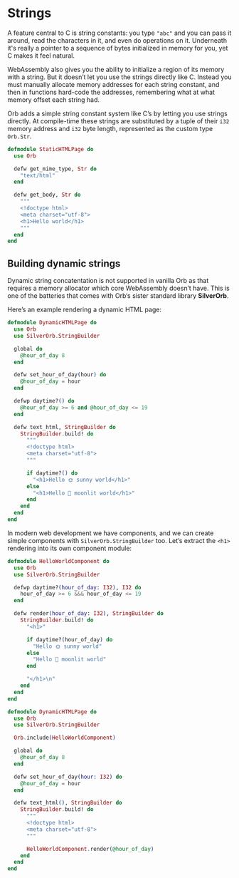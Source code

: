 # Strings

A feature central to C is string constants: you type `"abc"` and you can pass it around, read the characters in it, and even do operations on it. Underneath it's really a pointer to a sequence of bytes initialized in memory for you, yet C makes it feel natural.

WebAssembly also gives you the ability to initialize a region of its memory with a string. But it doesn’t let you use the strings directly like C. Instead you must manually allocate memory addresses for each string constant, and then in functions hard-code the addresses, remembering what at what memory offset each string had.

Orb adds a simple string constant system like C’s by letting you use strings directly. At compile-time these strings are substituted by a tuple of their `i32` memory address and `i32` byte length, represented as the custom type `Orb.Str`.

```elixir
defmodule StaticHTMLPage do
  use Orb

  defw get_mime_type, Str do
    "text/html"
  end

  defw get_body, Str do
    """
    <!doctype html>
    <meta charset="utf-8">
    <h1>Hello world</h1>
    """
  end
end
```

## Building dynamic strings

Dynamic string concatentation is not supported in vanilla Orb as that requires a memory allocator which core WebAssembly doesn’t have. This is one of the batteries that comes with Orb‘s sister standard library **SilverOrb**.

Here’s an example rendering a dynamic HTML page:

```elixir
defmodule DynamicHTMLPage do
  use Orb
  use SilverOrb.StringBuilder

  global do
    @hour_of_day 8
  end

  defw set_hour_of_day(hour) do
    @hour_of_day = hour
  end

  defwp daytime?() do
    @hour_of_day >= 6 and @hour_of_day <= 19
  end

  defw text_html, StringBuilder do
    StringBuilder.build! do
      """
      <!doctype html>
      <meta charset="utf-8">
      """

      if daytime?() do
        "<h1>Hello 🌞 sunny world</h1>"
      else
        "<h1>Hello 🌛 moonlit world</h1>"
      end
    end
  end
end
```

In modern web development we have components, and we can create simple components with `SilverOrb.StringBuilder` too. Let’s extract the `<h1>` rendering into its own component module:

```elixir
defmodule HelloWorldComponent do
  use Orb
  use SilverOrb.StringBuilder

  defwp daytime?(hour_of_day: I32), I32 do
    hour_of_day >= 6 &&& hour_of_day <= 19
  end

  defw render(hour_of_day: I32), StringBuilder do
    StringBuilder.build! do
      "<h1>"

      if daytime?(hour_of_day) do
        "Hello 🌞 sunny world"
      else
        "Hello 🌛 moonlit world"
      end

      "</h1>\n"
    end
  end
end

defmodule DynamicHTMLPage do
  use Orb
  use SilverOrb.StringBuilder

  Orb.include(HelloWorldComponent)

  global do
    @hour_of_day 8
  end

  defw set_hour_of_day(hour: I32) do
    @hour_of_day = hour
  end

  defw text_html(), StringBuilder do
    StringBuilder.build! do
      """
      <!doctype html>
      <meta charset="utf-8">
      """

      HelloWorldComponent.render(@hour_of_day)
    end
  end
end
```